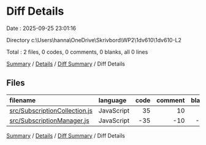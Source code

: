 # Diff Details

Date : 2025-09-25 23:01:16

Directory c:\\Users\\hanna\\OneDrive\\Skrivbord\\WP2\\1dv610\\1dv610-L2

Total : 2 files,  0 codes, 0 comments, 0 blanks, all 0 lines

[Summary](results.md) / [Details](details.md) / [Diff Summary](diff.md) / Diff Details

## Files
| filename | language | code | comment | blank | total |
| :--- | :--- | ---: | ---: | ---: | ---: |
| [src/SubscriptionCollection.js](/src/SubscriptionCollection.js) | JavaScript | 35 | 10 | 10 | 55 |
| [src/SubscriptionManager.js](/src/SubscriptionManager.js) | JavaScript | -35 | -10 | -10 | -55 |

[Summary](results.md) / [Details](details.md) / [Diff Summary](diff.md) / Diff Details